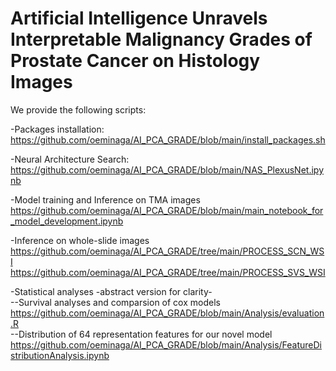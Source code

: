 # Artificial Intelligence Unravels Interpretable Malignancy Grades of Prostate Cancer on Histology Images

We provide the following scripts:
</br>

-Packages installation:
</br>https://github.com/oeminaga/AI_PCA_GRADE/blob/main/install_packages.sh</br>

-Neural Architecture Search:
</br>https://github.com/oeminaga/AI_PCA_GRADE/blob/main/NAS_PlexusNet.ipynb</br>

-Model training and Inference on TMA images
</br>https://github.com/oeminaga/AI_PCA_GRADE/blob/main/main_notebook_for_model_development.ipynb</br>

-Inference on whole-slide images
</br>https://github.com/oeminaga/AI_PCA_GRADE/tree/main/PROCESS_SCN_WSI
</br>https://github.com/oeminaga/AI_PCA_GRADE/tree/main/PROCESS_SVS_WSI</br>

-Statistical analyses -abstract version for clarity- </br>
--Survival analyses and comparsion of cox models
</br>https://github.com/oeminaga/AI_PCA_GRADE/blob/main/Analysis/evaluation.R</br>
--Distribution of 64 representation features for our novel model
https://github.com/oeminaga/AI_PCA_GRADE/blob/main/Analysis/FeatureDistributionAnalysis.ipynb</br>
